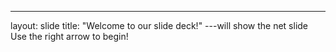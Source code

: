 ---
layout: slide
title: "Welcome to our slide deck!"
---will show the net slide
Use the right arrow to begin!
